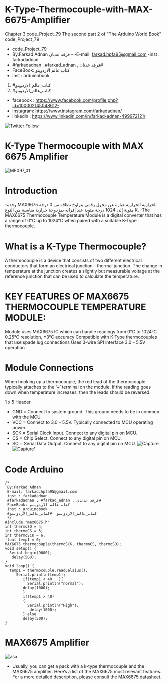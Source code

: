 # K-Type-Thermocouple-with-MAX-6675-Amplifier
Chapter 3 code_Project_79 The second part 2 of "The Arduino World Book" code_Project_79
- code_Project_79
-  By:Farkad Adnan فرقد عدنان - 
 -E-mail: farkad.hpfa95@gmail.com 
-inst : farkadadnan 
- #farkadadnan , #farkad_adnan , فرقد عدنان# 
- FaceBook: كتاب عالم الاردوينو 
- inst : arduinobook
1. #كتاب_عالم_الاردوينو
2. #كتاب_عالم_الآردوينو

* facebook : https://www.facebook.com/profile.php?id=100002145048612-
* instagram:  https://www.instagram.com/farkadadnan/
* linkedin : https://www.linkedin.com/in/farkad-adnan-499972121/

 <p>
 <a href='https://mobile.twitter.com/farkadadnan'>
        <img alt="Twitter Follow" src="https://img.shields.io/twitter/follow/farkadadnan?label=%40farkadadnan&style=social" alt='Twitter' align="center"/>
    </a>
</p>

# K-Type Thermocouple with MAX 6675 Amplifier

 ![ME097_01](https://user-images.githubusercontent.com/35774039/161411490-3f77cb6d-66bb-4237-81a2-267abfccd446.png)

# Introduction
-وحدة MAX6675 الحرارية الحرارية عبارة عن محول رقمي يتراوح نطاقه من 0 درجة مئوية إلى 1024 درجة مئوية عند إقرانه بمزدوجة حرارية مناسبة من النوع K.
-The MAX6675 Thermocouple Temperature Module is a digital converter that has a range of 0°C up to 1024°C when paired with a suitable K-Type thermocouple.

# What is a K-Type Thermocouple?
A thermocouple is a device that consists of two different electrical conductors that form an electrical junction—thermal junction. The change in temperature at the junction creates a slightly but measurable voltage at the reference junction that can be used to calculate the temperature.

# KEY FEATURES OF MAX6675 THERMOCOUPLE TEMPERATURE MODULE:
Module uses MAX6675 IC which can handle readings from 0°C to 1024°C
0.25°C resolution, ±3°C accuracy
Compatible with K-Type thermocouples that use spade lug connections
Uses 3-wire SPI interface
3.0 – 5.5V operation

# Module Connections
When hooking up a thermocouple, the red lead of the thermocouple typically attaches to the ‘+’ terminal on the module.  If the reading goes down when temperature increases, then the leads should be reversed.

1 x 5 Header

- GND =  Connect to system ground.  This ground needs to be in common with the MCU.
- VCC =   Connect to 3.0 – 5.5V.  Typically connected to MCU operating power.
- SCK =   Serial Clock Input.  Connect to any digital pin on MCU.
- CS =      Chip Select.  Connect to any digital pin on MCU.
- SO  =     Serial Data Output.  Connect to any digital pin on MCU.
![Capture](https://user-images.githubusercontent.com/35774039/161411598-3a291d32-85aa-47c0-9566-25f5f87d3423.JPG)
![Capture1](https://user-images.githubusercontent.com/35774039/161411601-15024d14-8397-4c86-94d3-4a7d533ed8af.JPG)
# Code Arduino

```
/*
 By:Farkad Adnan
 E-mail: farkad.hpfa95@gmail.com
 inst : farkadadnan
 #farkadadnan , #farkad_adnan , فرقد عدنان#
 FaceBook: كتاب عالم الاردوينو
 inst : arduinobook
 #كتاب_عالم_الاردوينو  #كتاب_عالم_الآردوينو 
 */
#include "max6675.h"
int thermoSO = 4; 
int thermoCS = 5; 
int thermoSCK = 6;  
float temp1 = 0;
MAX6675 thermocouple(thermoSCK, thermoCS, thermoSO);
void setup() {
  Serial.begin(9600); 
   delay(500); 
}
void loop() {
  temp1 = thermocouple.readCelsius();
     Serial.println(temp1);               
        if(temp1 < 40   ){
          Serial.println("normal"); 
        delay(1000);
        } 
        if(temp1 > 40)
        {
          Serial.println("High");
           delay(1000);
        } else 
        delay(500);
}
```
# MAX6675 Amplifier
![asa](https://user-images.githubusercontent.com/35774039/161411614-ff37ad06-506e-45fd-abed-36a93185d5be.JPG)
- Usually, you can get a pack with a k-type thermocouple and the MAX6675 amplifier. Here’s a list of the MAX6675 most relevant features. For a more detailed description, please consult the  [MAX6675 datasheet](https://datasheets.maximintegrated.com/en/ds/MAX6675.pdf).



